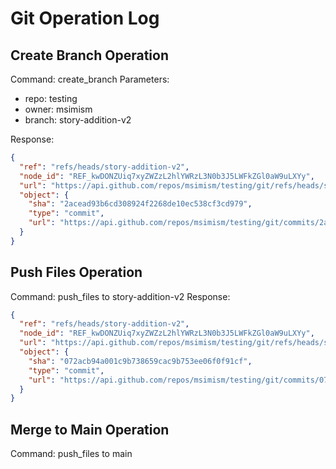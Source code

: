 # Git Operation Log

## Create Branch Operation
Command: create_branch
Parameters:
- repo: testing
- owner: msimism
- branch: story-addition-v2

Response:
```json
{
  "ref": "refs/heads/story-addition-v2",
  "node_id": "REF_kwDONZUiq7xyZWZzL2hlYWRzL3N0b3J5LWFkZGl0aW9uLXYy",
  "url": "https://api.github.com/repos/msimism/testing/git/refs/heads/story-addition-v2",
  "object": {
    "sha": "2acead93b6cd308924f2268de10ec538cf3cd979",
    "type": "commit",
    "url": "https://api.github.com/repos/msimism/testing/git/commits/2acead93b6cd308924f2268de10ec538cf3cd979"
  }
}
```

## Push Files Operation
Command: push_files to story-addition-v2
Response:
```json
{
  "ref": "refs/heads/story-addition-v2",
  "node_id": "REF_kwDONZUiq7xyZWZzL2hlYWRzL3N0b3J5LWFkZGl0aW9uLXYy",
  "url": "https://api.github.com/repos/msimism/testing/git/refs/heads/story-addition-v2",
  "object": {
    "sha": "072acb94a001c9b738659cac9b753ee06f0f91cf",
    "type": "commit",
    "url": "https://api.github.com/repos/msimism/testing/git/commits/072acb94a001c9b738659cac9b753ee06f0f91cf"
  }
}
```

## Merge to Main Operation
Command: push_files to main